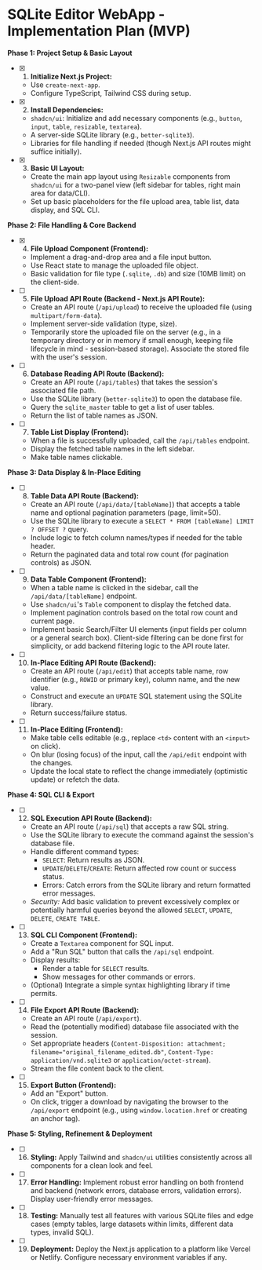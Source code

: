 # SQLite Editor WebApp - Implementation Plan (MVP)

**Phase 1: Project Setup & Basic Layout**

- [x] 1.  **Initialize Next.js Project:**
    *   Use `create-next-app`.
    *   Configure TypeScript, Tailwind CSS during setup.
- [x] 2.  **Install Dependencies:**
    *   `shadcn/ui`: Initialize and add necessary components (e.g., `button`, `input`, `table`, `resizable`, `textarea`).
    *   A server-side SQLite library (e.g., `better-sqlite3`).
    *   Libraries for file handling if needed (though Next.js API routes might suffice initially).
- [x] 3.  **Basic UI Layout:**
    *   Create the main app layout using `Resizable` components from `shadcn/ui` for a two-panel view (left sidebar for tables, right main area for data/CLI).
    *   Set up basic placeholders for the file upload area, table list, data display, and SQL CLI.

**Phase 2: File Handling & Core Backend**

- [x] 4.  **File Upload Component (Frontend):**
    *   Implement a drag-and-drop area and a file input button.
    *   Use React state to manage the uploaded file object.
    *   Basic validation for file type (`.sqlite`, `.db`) and size (10MB limit) on the client-side.
- [ ] 5.  **File Upload API Route (Backend - Next.js API Route):**
    *   Create an API route (`/api/upload`) to receive the uploaded file (using `multipart/form-data`).
    *   Implement server-side validation (type, size).
    *   Temporarily store the uploaded file on the server (e.g., in a temporary directory or in memory if small enough, keeping file lifecycle in mind - session-based storage). Associate the stored file with the user's session.
- [ ] 6.  **Database Reading API Route (Backend):**
    *   Create an API route (`/api/tables`) that takes the session's associated file path.
    *   Use the SQLite library (`better-sqlite3`) to open the database file.
    *   Query the `sqlite_master` table to get a list of user tables.
    *   Return the list of table names as JSON.
- [ ] 7.  **Table List Display (Frontend):**
    *   When a file is successfully uploaded, call the `/api/tables` endpoint.
    *   Display the fetched table names in the left sidebar.
    *   Make table names clickable.

**Phase 3: Data Display & In-Place Editing**

- [ ] 8.  **Table Data API Route (Backend):**
    *   Create an API route (`/api/data/[tableName]`) that accepts a table name and optional pagination parameters (page, limit=50).
    *   Use the SQLite library to execute a `SELECT * FROM [tableName] LIMIT ? OFFSET ?` query.
    *   Include logic to fetch column names/types if needed for the table header.
    *   Return the paginated data and total row count (for pagination controls) as JSON.
- [ ] 9.  **Data Table Component (Frontend):**
    *   When a table name is clicked in the sidebar, call the `/api/data/[tableName]` endpoint.
    *   Use `shadcn/ui`'s `Table` component to display the fetched data.
    *   Implement pagination controls based on the total row count and current page.
    *   Implement basic Search/Filter UI elements (input fields per column or a general search box). Client-side filtering can be done first for simplicity, or add backend filtering logic to the API route later.
- [ ] 10. **In-Place Editing API Route (Backend):**
    *   Create an API route (`/api/edit`) that accepts table name, row identifier (e.g., `ROWID` or primary key), column name, and the new value.
    *   Construct and execute an `UPDATE` SQL statement using the SQLite library.
    *   Return success/failure status.
- [ ] 11. **In-Place Editing (Frontend):**
    *   Make table cells editable (e.g., replace `<td>` content with an `<input>` on click).
    *   On blur (losing focus) of the input, call the `/api/edit` endpoint with the changes.
    *   Update the local state to reflect the change immediately (optimistic update) or refetch the data.

**Phase 4: SQL CLI & Export**

- [ ] 12. **SQL Execution API Route (Backend):**
    *   Create an API route (`/api/sql`) that accepts a raw SQL string.
    *   Use the SQLite library to execute the command against the session's database file.
    *   Handle different command types:
        *   `SELECT`: Return results as JSON.
        *   `UPDATE`/`DELETE`/`CREATE`: Return affected row count or success status.
        *   Errors: Catch errors from the SQLite library and return formatted error messages.
    *   *Security:* Add basic validation to prevent excessively complex or potentially harmful queries beyond the allowed `SELECT`, `UPDATE`, `DELETE`, `CREATE TABLE`.
- [ ] 13. **SQL CLI Component (Frontend):**
    *   Create a `Textarea` component for SQL input.
    *   Add a "Run SQL" button that calls the `/api/sql` endpoint.
    *   Display results:
        *   Render a table for `SELECT` results.
        *   Show messages for other commands or errors.
    *   (Optional) Integrate a simple syntax highlighting library if time permits.
- [ ] 14. **File Export API Route (Backend):**
    *   Create an API route (`/api/export`).
    *   Read the (potentially modified) database file associated with the session.
    *   Set appropriate headers (`Content-Disposition: attachment; filename="original_filename_edited.db"`, `Content-Type: application/vnd.sqlite3` or `application/octet-stream`).
    *   Stream the file content back to the client.
- [ ] 15. **Export Button (Frontend):**
    *   Add an "Export" button.
    *   On click, trigger a download by navigating the browser to the `/api/export` endpoint (e.g., using `window.location.href` or creating an anchor tag).

**Phase 5: Styling, Refinement & Deployment**

- [ ] 16. **Styling:** Apply Tailwind and `shadcn/ui` utilities consistently across all components for a clean look and feel.
- [ ] 17. **Error Handling:** Implement robust error handling on both frontend and backend (network errors, database errors, validation errors). Display user-friendly error messages.
- [ ] 18. **Testing:** Manually test all features with various SQLite files and edge cases (empty tables, large datasets within limits, different data types, invalid SQL).
- [ ] 19. **Deployment:** Deploy the Next.js application to a platform like Vercel or Netlify. Configure necessary environment variables if any. 